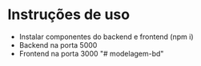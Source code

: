 # Instruções de uso

- Instalar componentes do backend e frontend (npm i)
- Backend na porta 5000
- Frontend na porta 3000
"# modelagem-bd" 
